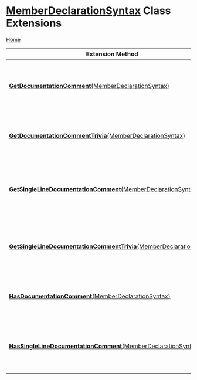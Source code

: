 # [MemberDeclarationSyntax](https://docs.microsoft.com/en-us/dotnet/api/microsoft.codeanalysis.csharp.syntax.memberdeclarationsyntax) Class Extensions

[Home](../../../../../README.md)

| Extension Method | Summary |
| ---------------- | ------- |
| [**GetDocumentationComment**(MemberDeclarationSyntax)](../../../../../Roslynator/CSharp/SyntaxExtensions/GetDocumentationComment/README.md) | Returns documentation comment syntax that is part of the specified declaration\. |
| [**GetDocumentationCommentTrivia**(MemberDeclarationSyntax)](../../../../../Roslynator/CSharp/SyntaxExtensions/GetDocumentationCommentTrivia/README.md) | Returns documentation comment that is part of the specified declaration\. |
| [**GetSingleLineDocumentationComment**(MemberDeclarationSyntax)](../../../../../Roslynator/CSharp/SyntaxExtensions/GetSingleLineDocumentationComment/README.md) | Returns single\-line documentation comment syntax that is part of the specified declaration\. |
| [**GetSingleLineDocumentationCommentTrivia**(MemberDeclarationSyntax)](../../../../../Roslynator/CSharp/SyntaxExtensions/GetSingleLineDocumentationCommentTrivia/README.md) | Returns single\-line documentation comment that is part of the specified declaration\. |
| [**HasDocumentationComment**(MemberDeclarationSyntax)](../../../../../Roslynator/CSharp/SyntaxExtensions/HasDocumentationComment/README.md) | Returns true if the specified declaration has a documentation comment\. |
| [**HasSingleLineDocumentationComment**(MemberDeclarationSyntax)](../../../../../Roslynator/CSharp/SyntaxExtensions/HasSingleLineDocumentationComment/README.md) | Returns true if the specified declaration has a single\-line documentation comment\. |

